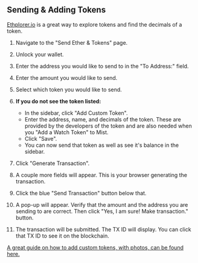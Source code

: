 Sending & Adding Tokens
-----------------------

[Ethplorer.io](https://ethplorer.io/) is a great way to explore tokens and find the decimals of a token.
1. Navigate to the "Send Ether & Tokens" page.
2. Unlock your wallet.
3. Enter the address you would like to send to in the "To Address:" field.
4. Enter the amount you would like to send.
5. Select which token you would like to send.
6. **If you do not see the token listed:**

   * In the sidebar, click "Add Custom Token".
   * Enter the address, name, and decimals of the token. These are provided by the developers of the token and are also needed when you "Add a Watch Token" to Mist.
   * Click "Save".
   * You can now send that token as well as see it's balance in the sidebar.

7. Click "Generate Transaction".

8. A couple more fields will appear. This is your browser generating the transaction.
9. Click the blue "Send Transaction" button below that.
10. A pop-up will appear. Verify that the amount and the address you are sending to are correct. Then click "Yes, I am sure! Make transaction." button.
11. The transaction will be submitted. The TX ID will display. You can click that TX ID to see it on the blockchain.

[A great guide on how to add custom tokens, with photos, can be found here.](#)
